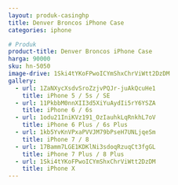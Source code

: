 ```yaml
---
layout: produk-casinghp
title: Denver Broncos iPhone Case
categories: iphone

# Produk
product-title: Denver Broncos iPhone Case
harga: 90000
sku: hn-5050
image-drive: 1Ski4tYKoFPwoICYmShxChrViWtt2DzDM
gallery:
  - url: 1ZaNXycXsdvSroZzjvPQJr-juAkQcuHe1
    title: iPhone 5 / 5s / SE
  - url: 11PkbbM0nnXII3d5XiYuAydIi5rY6YSZA
    title: iPhone 6 / 6s
  - url: 1odu21IniKVz191_OzIauhkLqRnkhL7oV
    title: iPhone 6 Plus / 6s Plus
  - url: 1kb5YvKnVPxaPVVJM79bPseH7UNLjqeSm
    title: iPhone 7 / 8
  - url: 17Bamm7LGE1KDKlNi3sdoqRzuqCt3fgGL
    title: iPhone 7 Plus / 8 Plus
  - url: 1Ski4tYKoFPwoICYmShxChrViWtt2DzDM
    title: iPhone X
---
```

